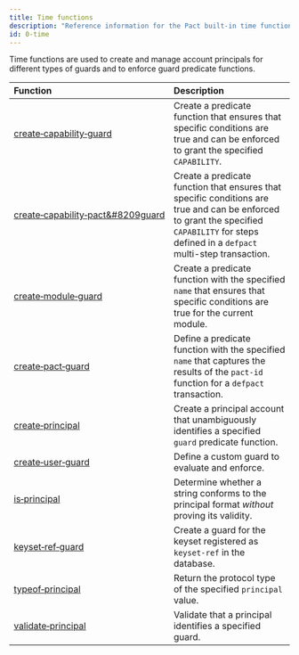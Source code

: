 ```yaml
---
title: Time functions
description: "Reference information for the Pact built-in time functions."
id: 0-time
---
```


Time functions are used to create and manage account principals for different types of guards and to enforce guard predicate functions.

| Function | Description |
| :-------- | :----------- |
| [create&#8209;capability&#8209;guard](/pact-5/guards/create-capability-guard) | Create a predicate function that ensures that specific conditions are true and can be enforced to grant the specified `CAPABILITY`. |
| [create&#8209;capability&#8209;pact&#8209guard](/pact-5/guards/create-capability-pact-guard) | Create a predicate function that ensures that specific conditions are true and can be enforced to grant the specified `CAPABILITY` for steps defined in a `defpact` multi-step transaction. |
| [create&#8209;module&#8209;guard](/pact-5/guards/create-module-guard) | Create a predicate function with the specified `name` that ensures that specific conditions are true for the current module.|
| [create&#8209;pact&#8209;guard](/pact-5/guards/create-pact-guard) | Define a predicate function with the specified `name` that captures the results of the `pact-id` function for a `defpact` transaction.  |
| [create&#8209;principal](/pact-5/guards/create-principal) | Create a principal account that unambiguously identifies a specified `guard` predicate function. |
| [create&#8209;user&#8209;guard](/pact-5/guards/create-user-guard) | Define a custom guard to evaluate and enforce. |
| [is&#8209;principal](/pact-5/guards/is-principal) | Determine whether a string conforms to the principal format *without* proving its validity.|
| [keyset&#8209;ref&#8209;guard](/pact-5/guards/keyset-ref-guard) | Create a guard for the keyset registered as `keyset-ref` in the database. |
| [typeof&#8209;principal](/pact-5/guards/typeof-principal) | Return the protocol type of the specified `principal` value.  |
| [validate&#8209;principal](/pact-5/guards/validate-principal) | Validate that a principal identifies a specified guard. |

